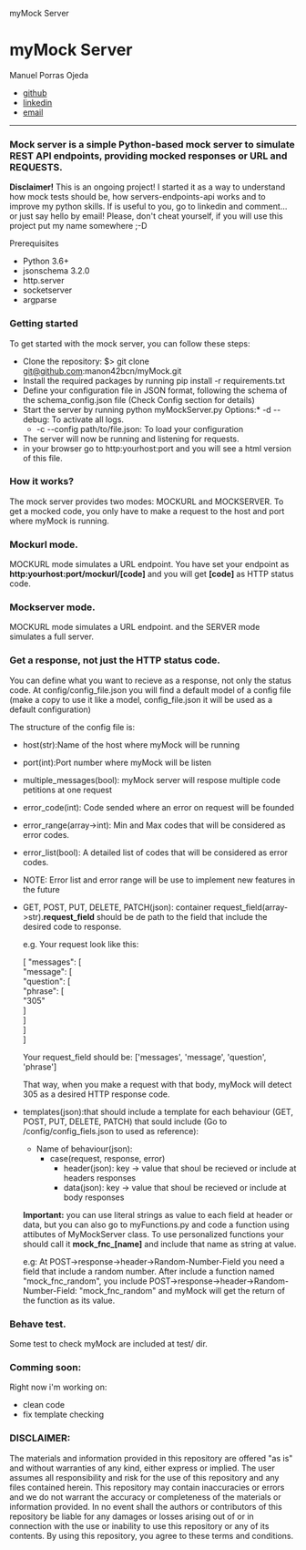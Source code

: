 myMock Server  

myMock Server
=============

Manuel Porras Ojeda 
- [github](https://github.com/manon42bcn/myMock) 
- [linkedin](https://www.linkedin.com/in/manuelporrasojeda/) 
- [email](mailto:manuelporrasojeda@gmail.com)
--------------------------------------------------------------

### Mock server is a simple Python-based mock server to simulate REST API endpoints, providing mocked responses or URL and REQUESTS.

**Disclaimer!** This is an ongoing project! I started it as a way to understand how mock tests should be, how servers-endpoints-api works and to improve my python skills. If is useful to you, go to linkedin and comment... or just say hello by email! Please, don't cheat yourself, if you will use this project put my name somewhere ;-D

Prerequisites

*   Python 3.6+
*   jsonschema 3.2.0
*   http.server
*   socketserver
*   argparse

### Getting started

To get started with the mock server, you can follow these steps:

*   Clone the repository: $> git clone git@github.com:manon42bcn/myMock.git
*   Install the required packages by running pip install -r requirements.txt
*   Define your configuration file in JSON format, following the schema of the schema\_config.json file (Check Config section for details)
*   Start the server by running python myMockServer.py
    Options:*   \-d --debug: To activate all logs.
    *   \-c --config path/to/file.json: To load your configuration
*   The server will now be running and listening for requests.
*   in your browser go to http:yourhost:port and you will see a html version of this file.

### How it works?

The mock server provides two modes: MOCKURL and MOCKSERVER. To get a mocked code, you only have to make a request to the host and port where myMock is running.

### Mockurl mode.

MOCKURL mode simulates a URL endpoint. You have set your endpoint as **http:yourhost:port/mockurl/\[code\]** and you will get **\[code\]** as HTTP status code.

### Mockserver mode.

MOCKURL mode simulates a URL endpoint. and the SERVER mode simulates a full server.

### Get a response, not just the HTTP status code.

You can define what you want to recieve as a response, not only the status code. At config/config\_file.json you will find a default model of a config file (make a copy to use it like a model, config\_file.json it will be used as a default configuration)

The structure of the config file is:

*   host(str):Name of the host where myMock will be running
*   port(int):Port number where myMock will be listen
*   multiple\_messages(bool): myMock server will respose multiple code petitions at one request
*   error\_code(int): Code sended where an error on request will be founded
*   error\_range(array->int): Min and Max codes that will be considered as error codes.
*   error\_list(bool): A detailed list of codes that will be considered as error codes.
*   NOTE: Error list and error range will be use to implement new features in the future
*   GET, POST, PUT, DELETE, PATCH(json): container request\_field(array->str).**request\_field** should be de path to the field that include the desired code to response.
    
    e.g. Your request look like this:
    
    \[ "messages": \[  
        "message": \[  
            "question": \[  
                "phrase": \[  
                    "305"  
                \]  
            \]  
        \]  
    \]
    
    Your request\_field should be: \['messages', 'message', 'question', 'phrase'\]
    
    That way, when you make a request with that body, myMock will detect 305 as a desired HTTP response code.
    
*   templates(json):that should include a template for each behaviour (GET, POST, PUT, DELETE, PATCH) that sould include (Go to /config/config\_fiels.json to used as reference):
    
    *   Name of behaviour(json):
        *   case(request, response, error)
            *   header(json): key -> value that shoul be recieved or include at headers responses
            *   data(json): key -> value that shoul be recieved or include at body responses
    
    **Important:** you can use literal strings as value to each field at header or data, but you can also go to myFunctions.py and code a function using attibutes of MyMockServer class. To use personalized functions your should call it **mock\_fnc\_\[name\]** and include that name as string at value.
    
    e.g: At POST->response->header->Random-Number-Field you need a field that include a random number. After include a function named "mock\_fnc\_random", you include POST->response->header->Random-Number-Field: "mock\_fnc\_random" and myMock will get the return of the function as its value.
    
### Behave test.

Some test to check myMock are included at test/ dir.
### Comming soon:

Right now i'm working on:

*   clean code
*   fix template checking

### DISCLAIMER: 
The materials and information provided in this repository are offered "as is" and without warranties of any kind, either express or implied. The user assumes all responsibility and risk for the use of this repository and any files contained herein. This repository may contain inaccuracies or errors and we do not warrant the accuracy or completeness of the materials or information provided. In no event shall the authors or contributors of this repository be liable for any damages or losses arising out of or in connection with the use or inability to use this repository or any of its contents. By using this repository, you agree to these terms and conditions.